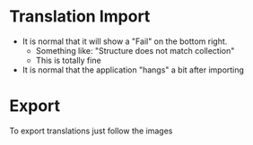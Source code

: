 # Translation Import

- It is normal that it will show a "Fail" on the bottom right.
	- Something like: "Structure does not match collection"
	- This is totally fine
- It is normal that the application "hangs" a bit after importing

# Export

To export translations just follow the images